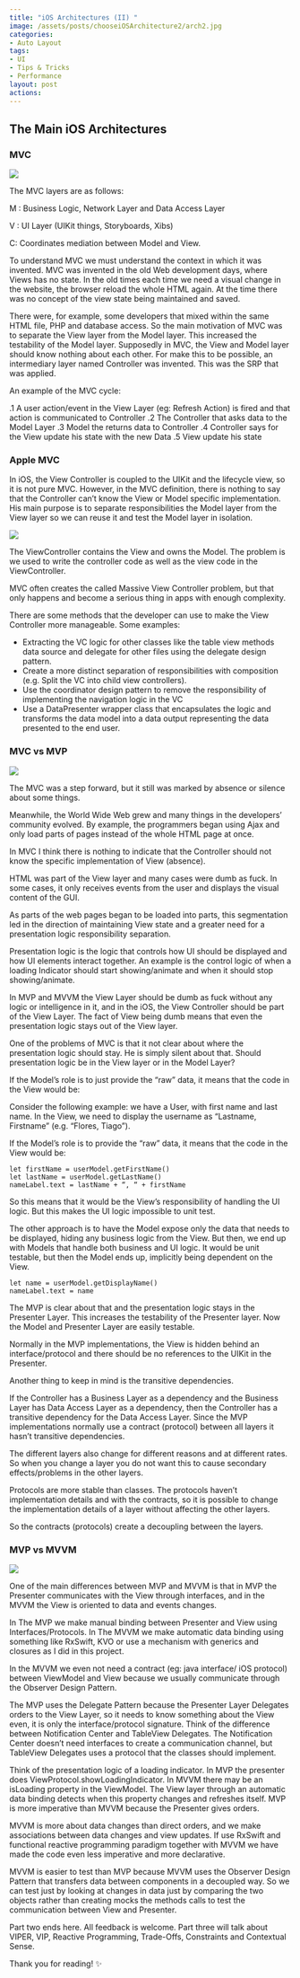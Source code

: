 ```yaml
---
title: "iOS Architectures (II) "
image: /assets/posts/chooseiOSArchitecture2/arch2.jpg
categories:
- Auto Layout
tags:
- UI
- Tips & Tricks
- Performance
layout: post
actions:
---
```


## The Main iOS Architectures


### MVC


![](https://github.com/TiagoMJFlores/tiagomjflores.github.io/blob/master/assets/posts/chooseiOSArchitecture2/mvc.png?raw=true)


The MVC layers are as follows:

M : Business Logic, Network Layer and Data Access Layer

V : UI Layer (UIKit things, Storyboards, Xibs)

C: Coordinates mediation between Model and View.

To understand MVC we must understand the context in which it was invented. MVC was invented in the old Web development days, where Views has no state. In the old times each time we need a visual change in the website, the browser reload the whole HTML again. At the time there was no concept of the view state being maintained and saved.

There were, for example, some developers that mixed within the same HTML file, PHP and database access. So the main motivation of MVC was to separate the View layer from the Model layer. This increased the testability of the Model layer. Supposedly in MVC, the View and Model layer should know nothing about each other. For make this to be possible, an intermediary layer named Controller was invented. This was the SRP that was applied.

An example of the MVC cycle:

.1 A user action/event in the View Layer (eg: Refresh Action) is fired and that action is communicated to Controller
.2 The Controller that asks data to the Model Layer
.3 Model the returns data to Controller
.4 Controller says for the View update his state with the new Data
.5 View update his state

### Apple MVC

In iOS, the View Controller is coupled to the UIKit and the lifecycle view, so it is not pure MVC. However, in the MVC definition, there is nothing to say that the Controller can’t know the View or Model specific implementation. His main purpose is to separate responsibilities the Model layer from the View layer so we can reuse it and test the Model layer in isolation.


![](https://github.com/TiagoMJFlores/tiagomjflores.github.io/blob/master/assets/posts/chooseiOSArchitecture2/appleMVC.png?raw=true)


The ViewController contains the View and owns the Model. The problem is we used to write the controller code as well as the view code in the ViewController.

MVC often creates the called Massive View Controller problem, but that only happens and become a serious thing in apps with enough complexity.

There are some methods that the developer can use to make the View Controller more manageable. Some examples:

* Extracting the VC logic for other classes like the table view methods data source and delegate for other files using the delegate design pattern.
* Create a more distinct separation of responsibilities with composition (e.g. Split the VC into child view controllers).
* Use the coordinator design pattern to remove the responsibility of implementing the navigation logic in the VC
* Use a DataPresenter wrapper class that encapsulates the logic and transforms the data model into a data output representing the data presented to the end user.

### MVC vs MVP

![](https://github.com/TiagoMJFlores/tiagomjflores.github.io/blob/master/assets/posts/chooseiOSArchitecture2/MVP.png?raw=true)

The MVC was a step forward, but it still was marked by absence or silence about some things.

Meanwhile, the World Wide Web grew and many things in the developers’ community evolved. By example, the programmers began using Ajax and only load parts of pages instead of the whole HTML page at once.

In MVC I think there is nothing to indicate that the Controller should not know the specific implementation of View (absence).

HTML was part of the View layer and many cases were dumb as fuck. In some cases, it only receives events from the user and displays the visual content of the GUI.

As parts of the web pages began to be loaded into parts, this segmentation led in the direction of maintaining View state and a greater need for a presentation logic responsibility separation.

Presentation logic is the logic that controls how UI should be displayed and how UI elements interact together. An example is the control logic of when a loading Indicator should start showing/animate and when it should stop showing/animate.

In MVP and MVVM the View Layer should be dumb as fuck without any logic or intelligence in it, and in the iOS, the View Controller should be part of the View Layer. The fact of View being dumb means that even the presentation logic stays out of the View layer.

One of the problems of MVC is that it not clear about where the presentation logic should stay. He is simply silent about that. Should presentation logic be in the View layer or in the Model Layer?

If the Model’s role is to just provide the “raw” data, it means that the code in the View would be:

Consider the following example: we have a User, with first name and last name. In the View, we need to display the username as “Lastname, Firstname” (e.g. “Flores, Tiago”).

If the Model’s role is to provide the “raw” data, it means that the code in the View would be:


```
let firstName = userModel.getFirstName()
let lastName = userModel.getLastName()
nameLabel.text = lastName + “, “ + firstName
```

So this means that it would be the View’s responsibility of handling the UI logic. But this makes the UI logic impossible to unit test.

The other approach is to have the Model expose only the data that needs to be displayed, hiding any business logic from the View. But then, we end up with Models that handle both business and UI logic. It would be unit testable, but then the Model ends up, implicitly being dependent on the View.

```
let name = userModel.getDisplayName()
nameLabel.text = name
```

The MVP is clear about that and the presentation logic stays in the Presenter Layer. This increases the testability of the Presenter layer. Now the Model and Presenter Layer are easily testable.

Normally in the MVP implementations, the View is hidden behind an interface/protocol and there should be no references to the UIKit in the Presenter.

Another thing to keep in mind is the transitive dependencies.

If the Controller has a Business Layer as a dependency and the Business Layer has Data Access Layer as a dependency, then the Controller has a transitive dependency for the Data Access Layer. Since the MVP implementations normally use a contract (protocol) between all layers it hasn’t transitive dependencies.

The different layers also change for different reasons and at different rates. So when you change a layer you do not want this to cause secondary effects/problems in the other layers.

Protocols are more stable than classes. The protocols haven’t implementation details and with the contracts, so it is possible to change the implementation details of a layer without affecting the other layers.

So the contracts (protocols) create a decoupling between the layers.

### MVP vs MVVM

![](https://github.com/TiagoMJFlores/tiagomjflores.github.io/blob/master/assets/posts/chooseiOSArchitecture2/MVVM.png?raw=true)

One of the main differences between MVP and MVVM is that in MVP the Presenter communicates with the View through interfaces, and in the MVVM the View is oriented to data and events changes.

In The MVP we make manual binding between Presenter and View using Interfaces/Protocols.
In The MVVM we make automatic data binding using something like RxSwift, KVO or use a mechanism with generics and closures as I did in this project.

In the MVVM we even not need a contract (eg: java interface/ iOS protocol) between ViewModel and View because we usually communicate through the Observer Design Pattern.

The MVP uses the Delegate Pattern because the Presenter Layer Delegates orders to the View Layer, so it needs to know something about the View even, it is only the interface/protocol signature. Think of the difference between Notification Center and TableView Delegates. The Notification Center doesn’t need interfaces to create a communication channel, but TableView Delegates uses a protocol that the classes should implement.

Think of the presentation logic of a loading indicator. In MVP the presenter does ViewProtocol.showLoadingIndicator. In MVVM there may be an isLoading property in the ViewModel. The View layer through an automatic data binding detects when this property changes and refreshes itself. MVP is more imperative than MVVM because the Presenter gives orders.

MVVM is more about data changes than direct orders, and we make associations between data changes and view updates. If use RxSwift and functional reactive programming paradigm together with MVVM we have made the code even less imperative and more declarative.

MVVM is easier to test than MVP because MVVM uses the Observer Design Pattern that transfers data between components in a decoupled way.
So we can test just by looking at changes in data just by comparing the two objects rather than creating mocks the methods calls to test the communication between View and Presenter.

Part two ends here. All feedback is welcome. Part three will talk about VIPER, VIP, Reactive Programming, Trade-Offs, Constraints and Contextual Sense.

Thank you for reading!  ✨

